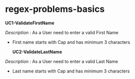 # regex-problems-basics

**UC1-ValidateFirstName**

_Description :_ As a User need to enter a valid First Name
- First name starts with Cap and has minimum 3 characters
  

  **UC2-ValidateLastName**

_Description :_ As a User need to enter a valid Last Name
- Last name starts with Cap and has minimum 3 characters